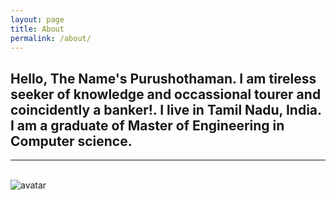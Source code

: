 ```yaml
---
layout: page
title: About
permalink: /about/
---
```


<h2>
Hello, The Name's Purushothaman. I am tireless seeker of knowledge and occassional tourer and coincidently a banker!.
I live in Tamil Nadu, India. I am a graduate of Master of Engineering in Computer science.</h2>
<hr><br>
<img src="../icon.jpg" alt="avatar"  >